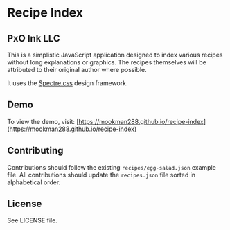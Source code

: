 # Recipe Index
## PxO Ink LLC

This is a simplistic JavaScript application designed to index various recipes without long explanations or graphics. The recipes themselves will be attributed to their original author where possible.

It uses the [Spectre.css](https://github.com/picturepan2/spectre) design framework.

## Demo

To view the demo, visit: [https://mookman288.github.io/recipe-index](https://mookman288.github.io/recipe-index)

## Contributing

Contributions should follow the existing `recipes/egg-salad.json` example file. All contributions should update the `recipes.json` file sorted in alphabetical order.

## License

See LICENSE file.